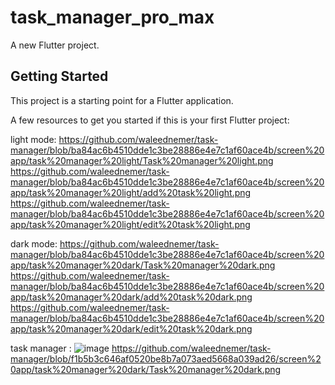 # task_manager_pro_max

A new Flutter project.

## Getting Started

This project is a starting point for a Flutter application.

A few resources to get you started if this is your first Flutter project:

light mode:
https://github.com/waleednemer/task-manager/blob/ba84ac6b4510dde1c3be28886e4e7c1af60ace4b/screen%20app/task%20manager%20light/Task%20manager%20light.png
https://github.com/waleednemer/task-manager/blob/ba84ac6b4510dde1c3be28886e4e7c1af60ace4b/screen%20app/task%20manager%20light/add%20task%20light.png
https://github.com/waleednemer/task-manager/blob/ba84ac6b4510dde1c3be28886e4e7c1af60ace4b/screen%20app/task%20manager%20light/edit%20task%20light.png

dark mode:
https://github.com/waleednemer/task-manager/blob/ba84ac6b4510dde1c3be28886e4e7c1af60ace4b/screen%20app/task%20manager%20dark/Task%20manager%20dark.png
https://github.com/waleednemer/task-manager/blob/ba84ac6b4510dde1c3be28886e4e7c1af60ace4b/screen%20app/task%20manager%20dark/add%20task%20dark.png
https://github.com/waleednemer/task-manager/blob/ba84ac6b4510dde1c3be28886e4e7c1af60ace4b/screen%20app/task%20manager%20dark/edit%20task%20dark.png

task manager :
![image](https://github.com/user-attachments/assets/2aa6aef0-5cfe-4dba-ac23-0c910dbff452)
https://github.com/waleednemer/task-manager/blob/f1b5b3c646af0520be8b7a073aed5668a039ad26/screen%20app/task%20manager%20dark/Task%20manager%20dark.png



